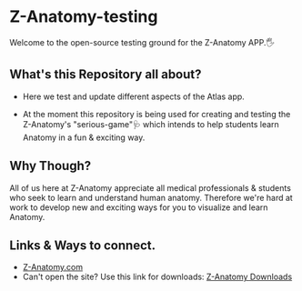 # Z-Anatomy-testing
Welcome to the open-source testing ground for the Z-Anatomy APP.🖐️
## What's this Repository all about?

 * Here we test and update different aspects of the Atlas app.
  
 * At the moment this repository is being used for creating and testing the Z-Anatomy's "serious-game"🩺 which intends to help students learn Anatomy in a fun & exciting   way.
  
## Why Though?
All of us here at Z-Anatomy appreciate all medical professionals & students who seek to learn and understand human anatomy. Therefore we're hard at work to develop new and exciting ways for you to visualize and learn Anatomy.

## Links & Ways to connect.
* [Z-Anatomy.com](https://www.z-anatomy.com/)
* Can't open the site? Use this link for downloads: [Z-Anatomy Downloads](https://drive.google.com/drive/folders/1p9Ah2upI6zmeIZE8boIvYkO7xb6U9wE7?usp=sharing)
